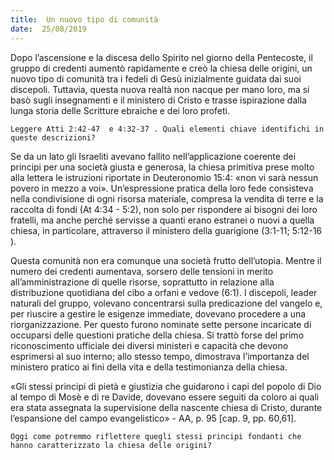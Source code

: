 ```yaml
---
title:  Un nuovo tipo di comunità
date:  25/08/2019
---
```


Dopo l’ascensione e la discesa dello Spirito nel giorno della Pentecoste, il gruppo di credenti aumentò rapidamente e creò la chiesa delle origini, un nuovo tipo di comunità tra i fedeli di Gesù inizialmente guidata dai suoi discepoli. Tuttavia, questa nuova realtà non nacque per mano loro, ma si basò sugli insegnamenti e il ministero di Cristo e trasse ispirazione dalla lunga storia delle Scritture ebraiche e dei loro profeti.

`Leggere Atti 2:42-47  e 4:32-37 . Quali elementi chiave identifichi in queste descrizioni?`

Se da un lato gli Israeliti avevano fallito nell’applicazione coerente dei principi per una società giusta e generosa, la chiesa primitiva prese molto alla lettera le istruzioni riportate in Deuteronomio 15:4: «non vi sarà nessun povero in mezzo a voi». Un’espressione pratica della loro fede consisteva nella condivisione di ogni risorsa materiale, compresa la vendita di terre e la raccolta di fondi (At 4:34 - 5:2), non solo per rispondere ai bisogni dei loro fratelli, ma anche perché servisse a quanti erano estranei o nuovi a quella chiesa, in particolare, attraverso il ministero della guarigione (3:1-11; 5:12-16 ).

Questa comunità non era comunque una società frutto dell’utopia. Mentre il numero dei credenti aumentava, sorsero delle tensioni in merito all’amministrazione di quelle risorse, soprattutto in relazione alla distribuzione quotidiana del cibo a orfani e vedove (6:1). I discepoli, leader naturali del gruppo, volevano concentrarsi sulla predicazione del vangelo e, per riuscire a gestire le esigenze immediate, dovevano procedere a una riorganizzazione. Per questo furono nominate sette persone incaricate di occuparsi delle questioni pratiche della chiesa. Si trattò forse del primo riconoscimento ufficiale dei diversi ministeri e capacità che devono esprimersi al suo interno; allo stesso tempo, dimostrava l’importanza del ministero pratico ai fini della vita e della testimonianza della chiesa.

«Gli stessi principi di pietà e giustizia che guidarono i capi del popolo di Dio al tempo di Mosè e di re Davide, dovevano essere seguiti da coloro ai quali era stata assegnata la supervisione della nascente chiesa di Cristo, durante l’espansione del campo evangelistico» - AA, p. 95 [cap. 9, pp. 60,61].

`Oggi come potremmo riflettere quegli stessi principi fondanti che hanno caratterizzato la chiesa delle origini?`